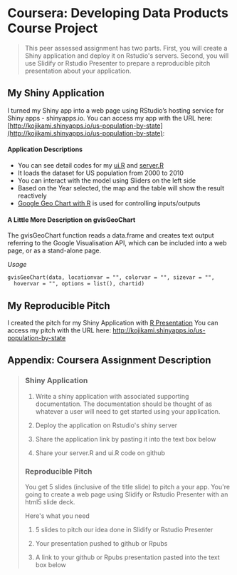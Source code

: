 # Coursera: Developing Data Products Course Project
>This peer assessed assignment has two parts. First, you will create a Shiny application and deploy it on Rstudio's servers. Second, you will use Slidify or Rstudio Presenter to prepare a reproducible pitch presentation about your application.

## My Shiny Application
I turned my Shiny app into a web page using RStudio’s hosting service for Shiny apps - shinyapps.io.
You can access my app with the URL here: [http://kojikami.shinyapps.io/us-population-by-state](http://kojikami.shinyapps.io/us-population-by-state):

#### Application Descriptions
* You can see detail codes for my [ui.R](https://github.com/kojikami/Coursera-DevelopingDataProducts/blob/master/ui.R) and [server.R](https://github.com/kojikami/Coursera-DevelopingDataProducts/blob/master/server.R)
* It loads the dataset for US population from 2000 to 2010
* You can interact with the model using Sliders on the left side
* Based on the Year selected, the map and the table will show the result reactively
* [Google Geo Chart with R](http://www.rdocumentation.org/packages/googleVis/functions/gvisGeoChart) is used for controlling inputs/outputs

#### A Little More Description on gvisGeoChart
The gvisGeoChart function reads a data.frame and creates text output referring to the Google Visualisation API, which can be included into a web page, or as a stand-alone page.

*Usage*
```{r}
gvisGeoChart(data, locationvar = "", colorvar = "", sizevar = "",
  hovervar = "", options = list(), chartid)
```
## My Reproducible Pitch
I created the pitch for my Shiny Application with [R Presentation](https://github.com/kojikami/Coursera-DevelopingDataProducts/blob/master/shinyapp-pitch.Rpres)
You can access my pitch with the URL here: http://kojikami.shinyapps.io/us-population-by-state

## Appendix: Coursera Assignment Description
>### Shiny Application
>
>1. Write a shiny application with associated supporting documentation. The documentation should be thought of as whatever a user will need to get started using your application.
>
>2. Deploy the application on Rstudio's shiny server
>
>3. Share the application link by pasting it into the text box below
>
>4. Share your server.R and ui.R code on github
>
>### Reproducible Pitch
>
>You get 5 slides (inclusive of the title slide)  to pitch a your app. You're going to create a web page using Slidify or Rstudio Presenter with an html5 slide deck.
>
>Here's what you need
>
>1. 5 slides to pitch our idea done in Slidify or Rstudio Presenter
>
>2. Your presentation pushed to github or Rpubs
>
>3. A link to your github or Rpubs presentation pasted into the text box below
